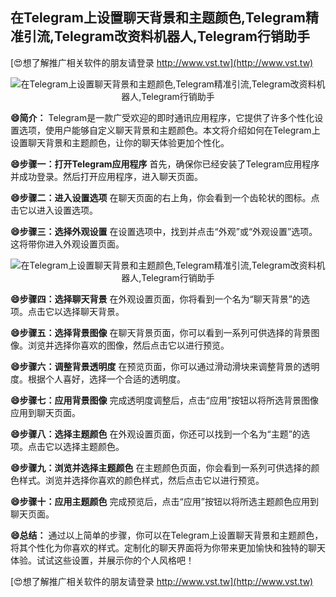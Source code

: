 ## **在Telegram上设置聊天背景和主题颜色,Telegram精准引流,Telegram改资料机器人,Telegram行销助手**

[😍想了解推广相关软件的朋友请登录 http://www.vst.tw](http://www.vst.tw)

 <center><img src="https://vst.tw/MP4/tuiguang/png/6.png" alt="在Telegram上设置聊天背景和主题颜色,Telegram精准引流,Telegram改资料机器人,Telegram行销助手"></center>

**😄简介：**
Telegram是一款广受欢迎的即时通讯应用程序，它提供了许多个性化设置选项，使用户能够自定义聊天背景和主题颜色。本文将介绍如何在Telegram上设置聊天背景和主题颜色，让你的聊天体验更加个性化。

**😄步骤一：打开Telegram应用程序**
首先，确保你已经安装了Telegram应用程序并成功登录。然后打开应用程序，进入聊天页面。

**😄步骤二：进入设置选项**
在聊天页面的右上角，你会看到一个齿轮状的图标。点击它以进入设置选项。

**😄步骤三：选择外观设置**
在设置选项中，找到并点击“外观”或“外观设置”选项。这将带你进入外观设置页面。

 <center><img src="https://vst.tw/MP4/tuiguang/png/3.png" alt="在Telegram上设置聊天背景和主题颜色,Telegram精准引流,Telegram改资料机器人,Telegram行销助手"></center>

**😄步骤四：选择聊天背景**
在外观设置页面，你将看到一个名为“聊天背景”的选项。点击它以选择聊天背景。

**😄步骤五：选择背景图像**
在聊天背景页面，你可以看到一系列可供选择的背景图像。浏览并选择你喜欢的图像，然后点击它以进行预览。

**😄步骤六：调整背景透明度**
在预览页面，你可以通过滑动滑块来调整背景的透明度。根据个人喜好，选择一个合适的透明度。

**😄步骤七：应用背景图像**
完成透明度调整后，点击“应用”按钮以将所选背景图像应用到聊天页面。

**😄步骤八：选择主题颜色**
在外观设置页面，你还可以找到一个名为“主题”的选项。点击它以选择主题颜色。

**😄步骤九：浏览并选择主题颜色**
在主题颜色页面，你会看到一系列可供选择的颜色样式。浏览并选择你喜欢的颜色样式，然后点击它以进行预览。

**😄步骤十：应用主题颜色**
完成预览后，点击“应用”按钮以将所选主题颜色应用到聊天页面。

**😄总结：**
通过以上简单的步骤，你可以在Telegram上设置聊天背景和主题颜色，将其个性化为你喜欢的样式。定制化的聊天界面将为你带来更加愉快和独特的聊天体验。试试这些设置，并展示你的个人风格吧！

[😍想了解推广相关软件的朋友请登录 http://www.vst.tw](http://www.vst.tw)



